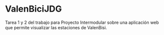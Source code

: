 # ValenBiciJDG
Tarea 1 y 2 del trabajo para Proyecto Intermodular sobre una aplicación web que permite visualizar las estaciones de ValenBisi.
